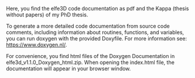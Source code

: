 Here, you find the elfe3D code documentation as pdf and the Kappa (thesis without papers) of my PhD thesis.

To generate a more detailed code documentation from source code comments, including information about routines, functions, and variables, you can run doxygen with the provided Doxyfile. For more information see: https://www.doxygen.nl/.

For convenience, you find html files of the Doxygen Documentation in elfe3d_v1.1.0_Doxygen_html.zip. When opening the index.html file, the documentation will appear in your browser window.
